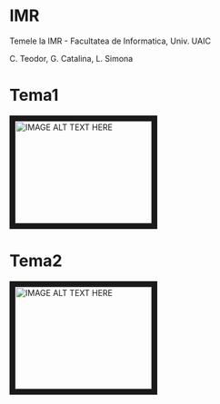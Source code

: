 # IMR
Temele la IMR - Facultatea de Informatica, Univ. UAIC 

C. Teodor, G. Catalina, L. Simona 

# Tema1

<a href="http://www.youtube.com/watch?feature=player_embedded&v=3Fyrd0-b67k
" target="_blank"><img src="http://img.youtube.com/vi/3Fyrd0-b67k/0.jpg" 
alt="IMAGE ALT TEXT HERE" width="240" height="180" border="10" /></a>

# Tema2

<a href="http://www.youtube.com/watch?feature=player_embedded&v=pSzN8fz68po
" target="_blank"><img src="http://img.youtube.com/vi/pSzN8fz68po/0.jpg" 
alt="IMAGE ALT TEXT HERE" width="240" height="180" border="10" /></a>
